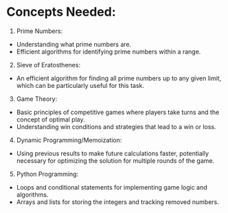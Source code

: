 # Concepts Needed:
1. Prime Numbers:

* Understanding what prime numbers are.
* Efficient algorithms for identifying prime numbers within a range.
2. Sieve of Eratosthenes:

* An efficient algorithm for finding all prime numbers up to any given limit, which can be particularly useful for this task.
3. Game Theory:

* Basic principles of competitive games where players take turns and the concept of optimal play.
* Understanding win conditions and strategies that lead to a win or loss.
4. Dynamic Programming/Memoization:

*  Using previous results to make future calculations faster, potentially necessary for optimizing the solution for multiple rounds of the game.
5. Python Programming:

* Loops and conditional statements for implementing game logic and algorithms.
* Arrays and lists for storing the integers and tracking removed numbers.
